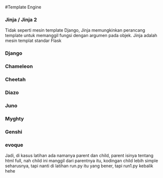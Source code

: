 #Template Engine
### Jinja / Jinja 2
Tidak seperti mesin template Django, Jinja memungkinkan perancang template untuk memanggil fungsi dengan argumen pada objek. Jinja adalah mesin templat standar Flask
### Django
### Chameleon
### Cheetah
### Diazo
### Juno
### Myghty
### Genshi
### evoque

Jadi, di kasus latihan ada namanya parent dan child, parent isinya tentang html full, nah child ini manggil dari parentnya itu, kodingan child lebih simple seharusnya, tapi nanti di latihan run.py itu yang bener, tapi run1.py kebalik hehe